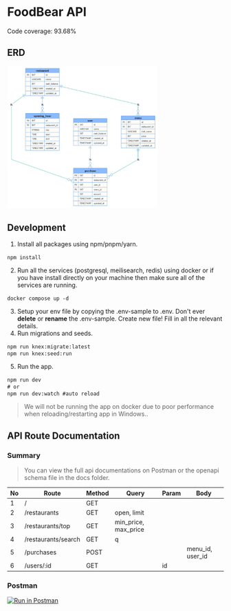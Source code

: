 # FoodBear API

Code coverage: 93.68%

## ERD
<a href="docs/erd.jpg"><img src="docs/erd.jpg" width="350"></a>

## Development
1. Install all packages using npm/pnpm/yarn.
```
npm install
```
2. Run all the services (postgresql, meilisearch, redis) using docker or if you have install directly on your machine then make sure all of the services are running.

```
docker compose up -d
```
3. Setup your env file by copying the .env-sample to .env. Don't ever **delete** or **rename** the .env-sample. Create new file! Fill in all the relevant details.
4. Run migrations and seeds.
```
npm run knex:migrate:latest
npm run knex:seed:run
```
5. Run the app.
```
npm run dev
# or
npm run dev:watch #auto reload
```

> We will not be running the app on docker due to poor performance when reloading/restarting app in Windows.. 
    
## API Route Documentation

### Summary
> You can view the full api documentations on Postman or the openapi schema file in the docs folder.

| No | Route               | Method | Query                | Param | Body             |
|----|---------------------|--------|----------------------|-------|------------------|
| 1  | /                   | GET    |                      |       |                  |
| 2  | /restaurants        | GET    | open, limit          |       |                  |
| 3  | /restaurants/top    | GET    | min_price, max_price |       |                  |
| 4  | /restaurants/search | GET    | q                    |       |                  |
| 5  | /purchases          | POST   |                      |       | menu_id, user_id |
| 6  | /users/:id          | GET    |                      | id    |                  |

### Postman
[![Run in Postman](https://run.pstmn.io/button.svg)](https://app.getpostman.com/run-collection/1198381-e0614068-ecc2-4fa3-92d6-4397a37e1112?action=collection%2Ffork&collection-url=entityId%3D1198381-e0614068-ecc2-4fa3-92d6-4397a37e1112%26entityType%3Dcollection%26workspaceId%3D13a222dc-25e7-4b4c-8cbc-d13a44e13a15)
